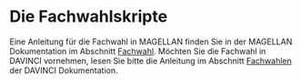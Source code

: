 # Die Fachwahlskripte

Eine Anleitung für die Fachwahl in MAGELLAN finden Sie in der MAGELLAN Dokumentation im Abschnitt [Fachwahl](https://doc.magellan7.stueber.de/schulverwaltung/howto/Oberstufe/fachwahl/).
Möchten Sie die Fachwahl in DAVINCI vornehmen, lesen Sie bitte die Anleitung im Abschnitt [Fachwahlen](https://doc.davinci6.stueber.de/course-plan/Fachwahlen.html) der DAVINCI Dokumentation.
